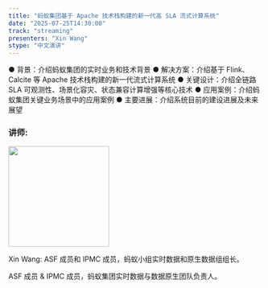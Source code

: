```yaml
---
title: "蚂蚁集团基于 Apache 技术栈构建的新一代高 SLA 流式计算系统"
date: "2025-07-25T14:30:00"
track: "streaming"
presenters: "Xin Wang"
stype: "中文演讲"
---
```


● 背景：介绍蚂蚁集团的实时业务和技术背景
● 解决方案：介绍基于 Flink、Calcite 等 Apache 技术栈构建的新一代流式计算系统
● 关键设计：介绍全链路 SLA 可观测性、场景化容灾、状态兼容计算增强等核心技术
● 应用案例：介绍蚂蚁集团关键业务场景中的应用案例
● 主要进展：介绍系统目前的建设进展及未来展望

### 讲师:

<img src="https://sessionize.com/image/3431-400o400o1-W4FtSbysmF3yQTCTtNkpiH.jpg" width="200" /><br/>

Xin Wang: ASF 成员和 IPMC 成员，蚂蚁小组实时数据和原生数据组组长。

ASF 成员 & IPMC 成员，蚂蚁集团实时数据与数据原生团队负责人。
